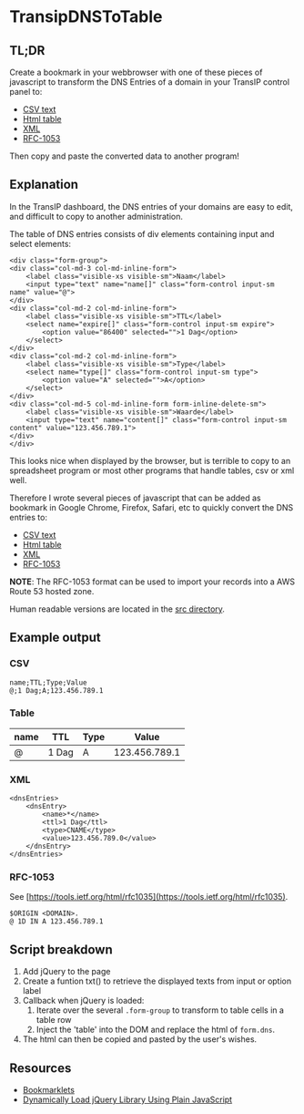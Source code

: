 # TransipDNSToTable

## TL;DR
Create a bookmark in your webbrowser with one of these pieces of javascript to transform the DNS Entries of a domain in your TransIP control panel to:
* [CSV text](https://raw.githubusercontent.com/LeoZandvliet/TransipDNSToTable/master/to-csv.txt)
* [Html table](https://raw.githubusercontent.com/LeoZandvliet/TransipDNSToTable/master/to-table.txt)
* [XML](https://raw.githubusercontent.com/LeoZandvliet/TransipDNSToTable/master/to-xml.txt)
* [RFC-1053](to-rfc1053.txt)

Then copy and paste the converted data to another program!

## Explanation
In the TransIP dashboard, the DNS entries of your domains are easy to edit,
and difficult to copy to another administration.

The table of DNS entries consists of div elements containing input and select elements:

    <div class="form-group">
	<div class="col-md-3 col-md-inline-form">
		<label class="visible-xs visible-sm">Naam</label>
		<input type="text" name="name[]" class="form-control input-sm name" value="@">
	</div>
	<div class="col-md-2 col-md-inline-form">
		<label class="visible-xs visible-sm">TTL</label>
		<select name="expire[]" class="form-control input-sm expire">
			<option value="86400" selected="">1 Dag</option>
		</select>
	</div>
	<div class="col-md-2 col-md-inline-form">
		<label class="visible-xs visible-sm">Type</label>
		<select name="type[]" class="form-control input-sm type">
			<option value="A" selected="">A</option>
		</select>
	</div>
	<div class="col-md-5 col-md-inline-form form-inline-delete-sm">
		<label class="visible-xs visible-sm">Waarde</label>
		<input type="text" name="content[]" class="form-control input-sm content" value="123.456.789.1">
	</div>
    </div>

This looks nice when displayed by the browser, but is terrible to copy to an spreadsheet program or most other programs that handle tables, csv or xml well.

Therefore I wrote several pieces of javascript that can be added as bookmark in Google Chrome, Firefox, Safari, etc to quickly convert the DNS entries to:

* [CSV text](to-csv.txt)
* [Html table](to-table.txt)
* [XML](to-xml.txt)
* [RFC-1053](to-rfc1053.txt)

**NOTE**: The RFC-1053 format can be used to import your records into a AWS Route 53 hosted zone.

Human readable versions are located in the [src directory](https://github.com/LeoZandvliet/TransipDNSToTable/blob/master/src/).

## Example output

### CSV

```
name;TTL;Type;Value
@;1 Dag;A;123.456.789.1
```

### Table 

| name | TTL | Type | Value |
| --- | --- | --- | --- |
| @	| 1 Dag | A | 123.456.789.1 |

### XML

```
<dnsEntries>
	<dnsEntry>
		<name>*</name>
		<ttl>1 Dag</ttl>
		<type>CNAME</type>
		<value>123.456.789.0</value>
	</dnsEntry>
</dnsEntries>
```

### RFC-1053

See [https://tools.ietf.org/html/rfc1035](https://tools.ietf.org/html/rfc1035).

```
$ORIGIN <DOMAIN>.
@ 1D IN A 123.456.789.1
```

## Script breakdown
1. Add jQuery to the page
2. Create a funtion txt() to retrieve the displayed texts from input or option label
3. Callback when jQuery is loaded:
   1. Iterate over the several `.form-group` to transform to table cells in a table row
   2. Inject the 'table' into the DOM and replace the html of `form.dns`.
4. The html can then be copied and pasted by the user's wishes.

## Resources
 * [Bookmarklets](http://caiorss.github.io/bookmarklets.html)
 * [Dynamically Load jQuery Library Using Plain JavaScript](https://www.sitepoint.com/dynamically-load-jquery-library-javascript/)
